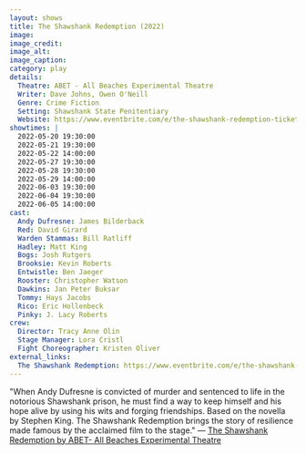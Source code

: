 ```yaml
---
layout: shows
title: The Shawshank Redemption (2022)
image:
image_credit: 
image_alt:
image_caption:
category: play
details:
  Theatre: ABET - All Beaches Experimental Theatre
  Writer: Dave Johns, Owen O'Neill
  Genre: Crime Fiction
  Setting: Shawshank State Penitentiary
  Website: https://www.eventbrite.com/e/the-shawshank-redemption-tickets-169122663439?aff=erelexpmlt
showtimes: |
  2022-05-20 19:30:00
  2022-05-21 19:30:00
  2022-05-22 14:00:00
  2022-05-27 19:30:00
  2022-05-28 19:30:00
  2022-05-29 14:00:00
  2022-06-03 19:30:00
  2022-06-04 19:30:00
  2022-06-05 14:00:00
cast:
  Andy Dufresne: James Bilderback
  Red: David Girard
  Warden Stammas: Bill Ratliff
  Hadley: Matt King
  Bogs: Josh Rutgers
  Brooksie: Kevin Roberts
  Entwistle: Ben Jaeger
  Rooster: Christopher Watson
  Dawkins: Jan Peter Buksar
  Tommy: Hays Jacobs
  Rico: Eric Hollenbeck
  Pinky: J. Lacy Roberts
crew:
  Director: Tracy Anne Olin
  Stage Manager: Lora Cristl
  Fight Choreographer: Kristen Oliver
external_links:
  The Shawshank Redemption: https://www.eventbrite.com/e/the-shawshank-redemption-tickets-169122663439
---
```

"When Andy Dufresne is convicted of murder and sentenced to life in the notorious Shawshank prison, he must find a way to keep himself and his hope alive by using his wits and forging friendships. Based on the novella by Stephen King. The Shawshank Redemption brings the story of resilience made famous by the acclaimed film to the stage." — [The Shawshank Redemption by ABET- All Beaches Experimental Theatre](https://www.eventbrite.com/e/the-shawshank-redemption-tickets-169122663439)
